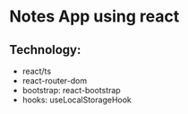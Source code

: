 # Notes App using react
## Technology:
- react/ts
- react-router-dom
- bootstrap: react-bootstrap
- hooks: useLocalStorageHook
